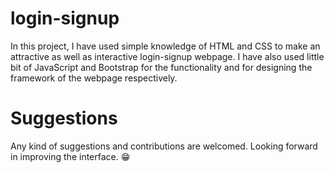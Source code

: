 # login-signup
In this project, I have used simple knowledge of HTML and CSS to make an attractive as well as interactive login-signup webpage.
I have also used little bit of JavaScript and Bootstrap for the functionality and for designing the framework of the webpage respectively.

# Suggestions
Any kind of suggestions and contributions are welcomed.
Looking forward in improving the interface. 😁
